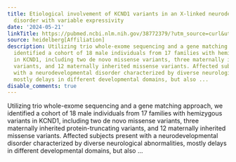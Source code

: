 ```yaml
---
title: Etiological involvement of KCND1 variants in an X-linked neurodevelopmental
  disorder with variable expressivity
date: '2024-05-21'
linkTitle: https://pubmed.ncbi.nlm.nih.gov/38772379/?utm_source=curl&utm_medium=rss&utm_campaign=pubmed-2&utm_content=1FakS-2QOkCT8HsMOQP1bCRQ4YzyumYOmxmF0moLsQ3dFB1E9V&fc=20220326224207&ff=20240522182830&v=2.18.0.post9+e462414
source: heidelberg[Affiliation]
description: Utilizing trio whole-exome sequencing and a gene matching approach, we
  identified a cohort of 18 male individuals from 17 families with hemizygous variants
  in KCND1, including two de novo missense variants, three maternally inherited protein-truncating
  variants, and 12 maternally inherited missense variants. Affected subjects present
  with a neurodevelopmental disorder characterized by diverse neurological abnormalities,
  mostly delays in different developmental domains, but also ...
disable_comments: true
---
```

Utilizing trio whole-exome sequencing and a gene matching approach, we identified a cohort of 18 male individuals from 17 families with hemizygous variants in KCND1, including two de novo missense variants, three maternally inherited protein-truncating variants, and 12 maternally inherited missense variants. Affected subjects present with a neurodevelopmental disorder characterized by diverse neurological abnormalities, mostly delays in different developmental domains, but also ...